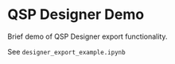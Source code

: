 # QSP Designer Demo

Brief demo of QSP Designer export functionality.

See `designer_export_example.ipynb`